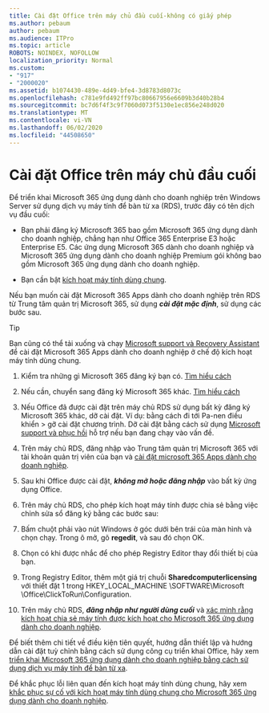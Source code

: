 ```yaml
---
title: Cài đặt Office trên máy chủ đầu cuối-không có giấy phép
ms.author: pebaum
author: pebaum
ms.audience: ITPro
ms.topic: article
ROBOTS: NOINDEX, NOFOLLOW
localization_priority: Normal
ms.custom:
- "917"
- "2000020"
ms.assetid: b1074430-489e-4d49-bfe4-3d8783d8073c
ms.openlocfilehash: c781e9fd492ff97bc80667956e6609b3d40b28b4
ms.sourcegitcommit: bc7d6f4f3c9f7060d073f5130e1ec856e248d020
ms.translationtype: MT
ms.contentlocale: vi-VN
ms.lasthandoff: 06/02/2020
ms.locfileid: "44508650"
---
```

# <a name="installing-office-on-a-terminal-server"></a>Cài đặt Office trên máy chủ đầu cuối

Để triển khai Microsoft 365 ứng dụng dành cho doanh nghiệp trên Windows Server sử dụng dịch vụ máy tính để bàn từ xa (RDS), trước đây có tên dịch vụ đầu cuối:
  
- Bạn phải đăng ký Microsoft 365 bao gồm Microsoft 365 ứng dụng dành cho doanh nghiệp, chẳng hạn như Office 365 Enterprise E3 hoặc Enterprise E5. Các ứng dụng Microsoft 365 dành cho doanh nghiệp và Microsoft 365 ứng dụng dành cho doanh nghiệp Premium gói không bao gồm Microsoft 365 ứng dụng dành cho doanh nghiệp.

- Bạn cần bật [kích hoạt máy tính dùng chung](https://docs.microsoft.com/DeployOffice/overview-shared-computer-activation).

Nếu bạn muốn cài đặt Microsoft 365 Apps dành cho doanh nghiệp trên RDS từ Trung tâm quản trị Microsoft 365, sử dụng ***cài đặt mặc định***, sử dụng các bước sau.

> [!TIP]
> Bạn cũng có thể tải xuống và chạy [Microsoft support và Recovery Assistant](https://aka.ms/SaRA_OfficeSCA_M365Portal) để cài đặt Microsoft 365 Apps dành cho doanh nghiệp ở chế độ kích hoạt máy tính dùng chung.
  
1. Kiểm tra những gì Microsoft 365 đăng ký bạn có. [Tìm hiểu cách](https://docs.microsoft.com/microsoft-365/admin/admin-overview/what-subscription-do-i-have)

2. Nếu cần, chuyển sang đăng ký Microsoft 365 khác. [Tìm hiểu cách](https://docs.microsoft.com/microsoft-365/commerce/subscriptions/switch-to-a-different-plan)

3. Nếu Office đã được cài đặt trên máy chủ RDS sử dụng bất kỳ đăng ký Microsoft 365 khác, dỡ cài đặt. Ví dụ: bằng cách đi tới Pa-nen điều khiển \> gỡ cài đặt chương trình. Dỡ cài đặt bằng cách sử dụng [Microsoft support và phục hồi](https://aka.ms/SARA-OfficeUninstall-Alchemy) hỗ trợ nếu bạn đang chạy vào vấn đề.

4. Trên máy chủ RDS, đăng nhập vào Trung tâm quản trị Microsoft 365 với tài khoản quản trị viên của bạn và [cài đặt microsoft 365 Apps dành cho doanh nghiệp](https://portal.office.com/OLS/MySoftware.aspx).

5. Sau khi Office được cài đặt, ***không mở hoặc đăng nhập*** vào bất kỳ ứng dụng Office.

6. Trên máy chủ RDS, cho phép kích hoạt máy tính được chia sẻ bằng việc chỉnh sửa sổ đăng ký bằng các bước sau:

1. Bấm chuột phải vào nút Windows ở góc dưới bên trái của màn hình và chọn chạy. Trong ô mở, gõ **regedit**, và sau đó chọn OK.

2. Chọn có khi được nhắc để cho phép Registry Editor thay đổi thiết bị của bạn.

3. Trong Registry Editor, thêm một giá trị chuỗi **Sharedcomputerlicensing** với thiết đặt 1 trong HKEY_LOCAL_MACHINE \SOFTWARE\Microsoft \Office\ClickToRun\Configuration.

7. Trên máy chủ RDS, ***đăng nhập như người dùng cuối*** và [xác minh rằng kích hoạt chia sẻ máy tính được kích hoạt cho Microsoft 365 ứng dụng dành cho doanh nghiệp](https://docs.microsoft.com/DeployOffice/troubleshoot-shared-computer-activation#verify-that-activation-for-microsoft-365-apps-succeeded).

Để biết thêm chi tiết về điều kiện tiên quyết, hướng dẫn thiết lập và hướng dẫn cài đặt tuỳ chỉnh bằng cách sử dụng công cụ triển khai Office, hãy xem [triển khai Microsoft 365 ứng dụng dành cho doanh nghiệp bằng cách sử dụng dịch vụ máy tính để bàn từ xa](https://docs.microsoft.com/DeployOffice/deploy-microsoft-365-apps-remote-desktop-services).
  
Để khắc phục lỗi liên quan đến kích hoạt máy tính dùng chung, hãy xem [khắc phục sự cố với kích hoạt máy tính dùng chung cho Microsoft 365 ứng dụng dành cho doanh nghiệp](https://docs.microsoft.com/DeployOffice/troubleshoot-shared-computer-activation).
  